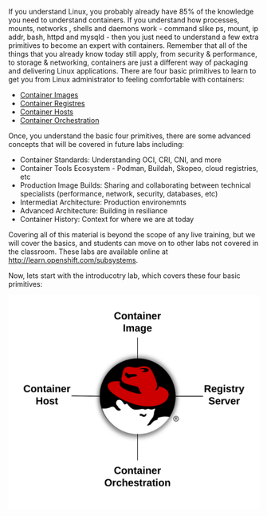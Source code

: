 If you understand Linux, you probably already have 85% of the knowledge you need to understand containers. If you understand how processes, mounts, networks , shells and daemons work - command slike ps, mount, ip addr, bash, httpd and mysqld - then you just need to understand a few extra primitives to become an expert with containers. Remember that all of the things that you already know today still apply, from security & performance, to storage & networking, containers are just a different way of packaging and delivering Linux applications. There are four basic primitives to learn to get you from Linux administrator to feeling comfortable with containers:

* [Container Images](https://developers.redhat.com/blog/2018/02/22/container-terminology-practical-introduction/#h.dqlu6589ootw)
* [Container Registres](https://developers.redhat.com/blog/2018/02/22/container-terminology-practical-introduction/#h.4cxnedx7tmvq)
* [Container Hosts](https://developers.redhat.com/blog/2018/02/22/container-terminology-practical-introduction/#h.8tyd9p17othl)
* [Container Orchestration](https://developers.redhat.com/blog/2018/02/22/container-terminology-practical-introduction/#h.6yt1ex5wfo66)

Once, you understand the basic four primitives, there are some advanced concepts that will be covered in future labs including:

* Container Standards: Understanding OCI, CRI, CNI, and more
* Container Tools Ecosystem - Podman, Buildah, Skopeo, cloud registries, etc
* Production Image Builds: Sharing and collaborating between technical specialists (performance, network, security, databases, etc)
* Intermediat Architecture: Production environemnts
* Advanced Architecture: Building in resiliance
* Container History: Context for where we are at today 

Covering all of this material is beyond the scope of any live training, but we will cover the basics, and students can move on to other labs not covered in the classroom. These labs are available online at http://learn.openshift.com/subsystems. 

Now, lets start with the introducotry lab, which covers these four basic primitives:

![New Primitives](../../assets/subsystems/container-internals-lab-2-0-part-1/01-new-primitives.png) 
